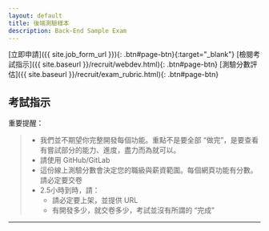 ```yaml
---
layout: default
title: 後端測驗樣本
description: Back-End Sample Exam
---
```


[立即申請]({{ site.job_form_url }}){: .btn#page-btn}{:target="_blank"}
[檢閱考試指示]({{ site.baseurl }}/recruit/webdev.html){: .btn#page-btn}
[測驗分數評估]({{ site.baseurl }}/recruit/exam_rubric.html){: .btn#page-btn}

## 考試指示 

重要提醒：

> * 我們並不期望你完整開發每個功能。重點不是要全部 “做完”，是要查看有嘗試部分的能力、進度，盡力而為就可以。
> * 請使用 GitHub/GitLab
> * 這份線上測驗分數會決定您的職級與薪資範圍。每個網頁功能有分數。請必定要交卷
> * 2.5小時到時，請：
>   * 請必定要上架，並提供 URL
>   * 有開發多少，就交卷多少，考試並沒有所謂的 “完成”

---

